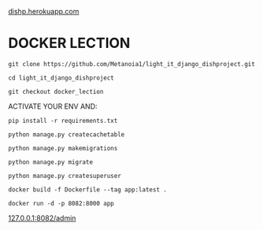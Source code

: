 [dishp.herokuapp.com](https://dishp.herokuapp.com)


# DOCKER LECTION
```
git clone https://github.com/Metanoia1/light_it_django_dishproject.git

```
```
cd light_it_django_dishproject

```
```
git checkout docker_lection

```
ACTIVATE YOUR ENV AND:
```
pip install -r requirements.txt

```
```
python manage.py createcachetable

```
```
python manage.py makemigrations

```
```
python manage.py migrate 

```
```
python manage.py createsuperuser

```

```
docker build -f Dockerfile --tag app:latest .

```

```
docker run -d -p 8082:8000 app

```

[127.0.0.1:8082/admin](https//127.0.0.1:8082/admin/)
